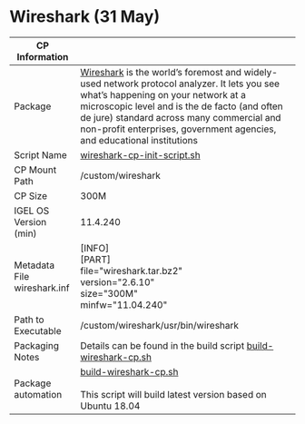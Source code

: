 # Wireshark (31 May)

|  CP Information |            |
|-----------------|------------|
| Package | [Wireshark](https://www.wireshark.org/) is the world’s foremost and widely-used network protocol analyzer. It lets you see what’s happening on your network at a microscopic level and is the de facto (and often de jure) standard across many commercial and non-profit enterprises, government agencies, and educational institutions
| Script Name | [wireshark-cp-init-script.sh](wireshark-cp-init-script.sh) |
| CP Mount Path | /custom/wireshark |
| CP Size | 300M |
| IGEL OS Version (min) | 11.4.240 |
| Metadata File <br /> wireshark.inf | [INFO] <br /> [PART] <br /> file="wireshark.tar.bz2" <br /> version="2.6.10" <br /> size="300M" <br /> minfw="11.04.240" |
| Path to Executable | /custom/wireshark/usr/bin/wireshark |
| Packaging Notes | Details can be found in the build script [build-wireshark-cp.sh](build-wireshark-cp.sh) |
| Package automation | [build-wireshark-cp.sh](build-wireshark-cp.sh) <br /><br /> This script will build latest version based on Ubuntu 18.04 |
